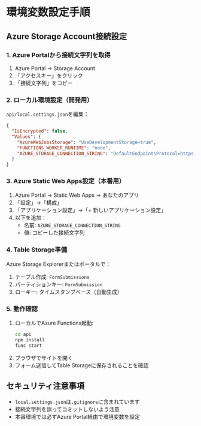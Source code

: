 # 環境変数設定手順

## Azure Storage Account接続設定

### 1. Azure Portalから接続文字列を取得
1. Azure Portal → Storage Account
2. 「アクセスキー」をクリック
3. 「接続文字列」をコピー

### 2. ローカル環境設定（開発用）
`api/local.settings.json`を編集：
```json
{
  "IsEncrypted": false,
  "Values": {
    "AzureWebJobsStorage": "UseDevelopmentStorage=true",
    "FUNCTIONS_WORKER_RUNTIME": "node",
    "AZURE_STORAGE_CONNECTION_STRING": "DefaultEndpointsProtocol=https;AccountName=YOUR_STORAGE_ACCOUNT_NAME;AccountKey=YOUR_KEY;EndpointSuffix=core.windows.net"
  }
}
```

### 3. Azure Static Web Apps設定（本番用）
1. Azure Portal → Static Web Apps → あなたのアプリ
2. 「設定」→「構成」
3. 「アプリケーション設定」→「+ 新しいアプリケーション設定」
4. 以下を追加：
   - 名前: `AZURE_STORAGE_CONNECTION_STRING`
   - 値: コピーした接続文字列

### 4. Table Storage準備
Azure Storage Explorerまたはポータルで：
1. テーブル作成: `FormSubmissions`
2. パーティションキー: `FormSubmission`
3. ローキー: タイムスタンプベース（自動生成）

### 5. 動作確認
1. ローカルでAzure Functions起動:
   ```bash
   cd api
   npm install
   func start
   ```
2. ブラウザでサイトを開く
3. フォーム送信してTable Storageに保存されることを確認

## セキュリティ注意事項
- `local.settings.json`は`.gitignore`に含まれています
- 接続文字列を誤ってコミットしないよう注意
- 本番環境では必ずAzure Portal経由で環境変数を設定